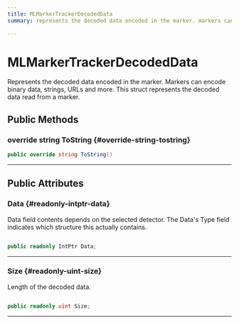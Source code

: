 ```yaml
---
title: MLMarkerTrackerDecodedData
summary: represents the decoded data encoded in the marker. markers can encode binary data, strings, urls and more. this struct represents the decoded data read from a marker. 

---
```


# MLMarkerTrackerDecodedData




Represents the decoded data encoded in the marker. Markers can encode binary data, strings, URLs and more. This struct represents the decoded data read from a marker.   





## Public Methods

### override string ToString {#override-string-tostring}

```csharp
public override string ToString()
```






-----------

## Public Attributes

### Data {#readonly-intptr-data}

Data field contents depends on the selected detector. The Data's Type field indicates which structure this actually contains. 

```csharp

public readonly IntPtr Data;

```






-----------

### Size {#readonly-uint-size}

Length of the decoded data. 

```csharp

public readonly uint Size;

```






-----------

